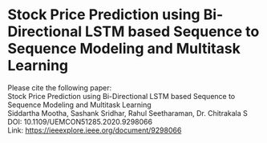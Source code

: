 # Stock Price Prediction using Bi-Directional LSTM based Sequence to Sequence Modeling and Multitask Learning
Please cite the following paper: <br/>
Stock Price Prediction using Bi-Directional LSTM based Sequence to Sequence Modeling and Multitask Learning <br/>
Siddartha Mootha, Sashank Sridhar, Rahul Seetharaman, Dr. Chitrakala S<br/>
DOI: 10.1109/UEMCON51285.2020.9298066 <br/>
Link: https://ieeexplore.ieee.org/document/9298066
